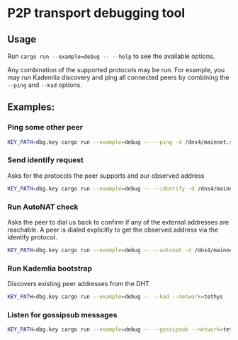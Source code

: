# P2P transport debugging tool

## Usage

Run `cargo run --example=debug -- --help` to see the available options.

Any combination of the supported protocols may be run.
For example, you may run Kademlia discovery and ping all connected peers by combining the `--ping` and `--kad` options.

## Examples:

### Ping some other peer

```sh
KEY_PATH=dbg.key cargo run --example=debug -- --ping -d /dns4/mainnet.subsquid.io/udp/22445/quic-v1
```

### Send identify request

Asks for the protocols the peer supports and our observed address

```sh
KEY_PATH=dbg.key cargo run --example=debug -- --identify -d /dns4/mainnet.subsquid.io/udp/22445/quic-v1
```

### Run AutoNAT check

Asks the peer to dial us back to confirm if any of the external addresses are reachable.
A peer is dialed explicitly to get the observed address via the identify protocol.

```sh
KEY_PATH=dbg.key cargo run --example=debug -- --autonat -d /dns4/mainnet.subsquid.io/udp/22445/quic-v1
```

### Run Kademlia bootstrap

Discovers existing peer addresses from the DHT.

```sh
KEY_PATH=dbg.key cargo run --example=debug -- --kad --network=tethys
```

### Listen for gossipsub messages

```sh
KEY_PATH=dbg.key cargo run --example=debug -- --gossipsub --network=tethys
```

